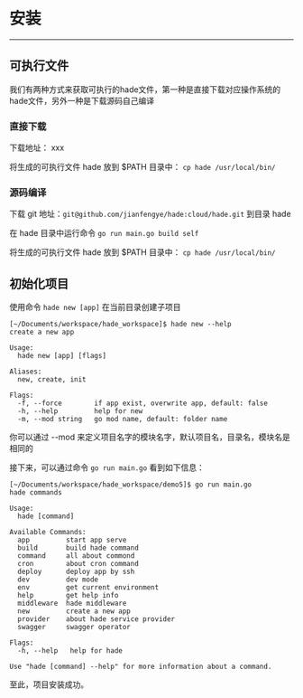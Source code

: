 # 安装

---
## 可执行文件

我们有两种方式来获取可执行的hade文件，第一种是直接下载对应操作系统的hade文件，另外一种是下载源码自己编译

### 直接下载

下载地址：
xxx

将生成的可执行文件 hade 放到 $PATH 目录中：
`cp hade /usr/local/bin/`

### 源码编译

下载 git 地址：`git@github.com/jianfengye/hade:cloud/hade.git` 到目录 hade

在 hade 目录中运行命令 `go run main.go build self` 

将生成的可执行文件 hade 放到 $PATH 目录中：
`cp hade /usr/local/bin/`


## 初始化项目

使用命令 `hade new [app]` 在当前目录创建子项目

```
[~/Documents/workspace/hade_workspace]$ hade new --help
create a new app

Usage:
  hade new [app] [flags]

Aliases:
  new, create, init

Flags:
  -f, --force        if app exist, overwrite app, default: false
  -h, --help         help for new
  -m, --mod string   go mod name, default: folder name
```

你可以通过 --mod 来定义项目名字的模块名字，默认项目名，目录名，模块名是相同的

接下来，可以通过命令 `go run main.go` 看到如下信息：

```
[~/Documents/workspace/hade_workspace/demo5]$ go run main.go
hade commands

Usage:
  hade [command]

Available Commands:
  app         start app serve
  build       build hade command
  command     all about commond
  cron        about cron command
  deploy      deploy app by ssh
  dev         dev mode
  env         get current environment
  help        get help info
  middleware  hade middleware
  new         create a new app
  provider    about hade service provider
  swagger     swagger operator

Flags:
  -h, --help   help for hade

Use "hade [command] --help" for more information about a command.
```

至此，项目安装成功。

